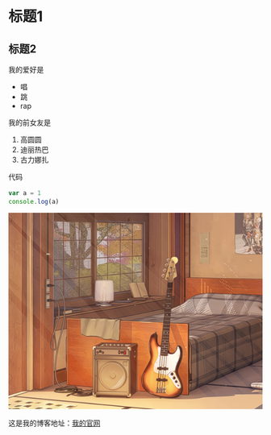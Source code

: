 # 标题1
## 标题2

我的爱好是

* 唱
* 跳
* rap
  
我的前女友是

1. 高圆圆
2. 迪丽热巴
3. 古力娜扎

代码

```javascript
var a = 1
console.log(a)
```
![一张图片](1.png)

这是我的博客地址：[我的官网](http://baidu.com)

